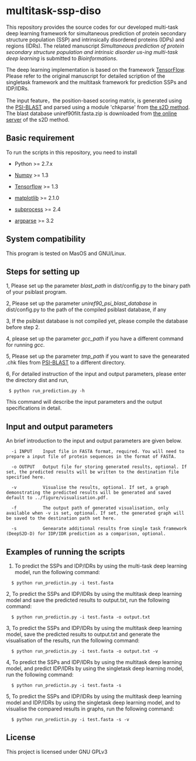 # multitask-ssp-diso

This repository provides the source codes for our developed multi-task deep learning framework for simultaneous prediction of protein secondary structure population (SSP) and intrinsically disordered proteins (IDPs) and regions (IDRs). The related manuscript *Simultaneous prediction of protein secondary structure population and intrinsic disorder us-ing multi-task deep learning* is submitted to *Bioinformations*. 

The deep learning implementation is based on the framework [TensorFlow](https://www.tensorflow.org/install/). Please refer to the original manuscript for detailed scription of the singletask framework and the multitask framework for prediction SSPs and IDP/IDRs. 

The input feature，the position-based scoring matrix, is generated using the [PSI-BLAST](https://blast.ncbi.nlm.nih.gov/Blast.cgi?CMD=Web&PAGE=Proteins&PROGRAM=blastp&RUN_PSIBLAST=on) and parsed using a module 'chkparse' from [the s2D method](http://www-mvsoftware.ch.cam.ac.uk/index.php/s2D). The blast database uniref90filt.fasta.zip is downloaded from [the online server](http://www-mvsoftware.ch.cam.ac.uk/index.php/s2D) of the s2D method. 

## Basic requirement

To run the scripts in this repository, you need to install 

* Python >= 2.7.x

* [Numpy](http://www.numpy.org) >= 1.3

* [Tensorflow](https://www.tensorflow.org/install/) >= 1.3

* [matplotlib](https://matplotlib.org) >= 2.1.0

* [subprocess](https://docs.python.org/2/library/subprocess.html) >= 2.4

* [argparse](https://docs.python.org/3/library/argparse.html) >= 3.2

## System compatibility

This program is tested on MasOS and GNU/Linux. 

## Steps for setting up 

1, Please set up the parameter *blast_path* in dist/config.py to the binary path of your psiblast program. 

2, Please set up the parameter *uniref90_psi_blast_database* in dist/config.py to the path of the compiled psiblast database, if any

3, If the psiblast database is not compiled yet, please compile the database before step 2. 

4, please set up the parameter *gcc_path* if you have a different command for running *gcc*. 

5, Please set up the parameter *tmp_path* if you want to save the genearated .chk files from [PSI-BLAST](https://blast.ncbi.nlm.nih.gov/Blast.cgi?CMD=Web&PAGE=Proteins&PROGRAM=blastp&RUN_PSIBLAST=on) to a different directory. 

6, For detailed instruction of the input and output parameters, please enter the directory dist and run,  

```
 $ python run_prediction.py -h
```
This command will describe the input parameters and the output specifications in detail. 

## Input and output parameters

An brief introduction to the input and output parameters are given below. 

```
  -i INPUT    Input file in FASTA format, required. You will need to prepare a input file of protein sequences in the format of FASTA.

  -o OUTPUT   Output file for storing generated results, optional. If set, the predicted results will be written to the destination file specified here. 

  -v          Visualise the results, optional. If set, a graph demonstrating the predicted results will be generated and saved default to ../figure/visualisation.pdf. 

  -f          The output path of generated visualisation, only available when -v is set, optional. If set, the generated graph will be saved to the destination path set here. 

  -s          Genearate additional results from single task framework (DeepS2D-D) for IDP/IDR prediction as a comparison, optional. 
```


## Examples of running the scripts

1. To predict the SSPs and IDP/IDRs by using the multi-task deep learning model, run the following command:
```
  $ python run_predictin.py -i test.fasta
```

2, To predict the SSPs and IDP/IDRs by using the multitask deep learning model and save the predicted results to output.txt, run the following command:
```
  $ python run_predictin.py -i test.fasta -o output.txt
```

3, To predict the SSPs and IDP/IDRs by using the multitask deep learning model, save the predicted results to output.txt and generate the visualisation of the results, run the following command:
```
  $ python run_predictin.py -i test.fasta -o output.txt -v
```

4, To predict the SSPs and IDP/IDRs by using the multitask deep learning model, and predict IDP/IDRs by using the singletask deep learning model, run the following command:
```
  $ python run_predictin.py -i test.fasta -s
```

5, To predict the SSPs and IDP/IDRs by using the multitask deep learning model and IDP/IDRs by using the singletask deep learning model, and to visualise the compared results in graphs, run the following command:
```
  $ python run_predictin.py -i test.fasta -s -v
```

## License
This project is licensed under GNU GPLv3
